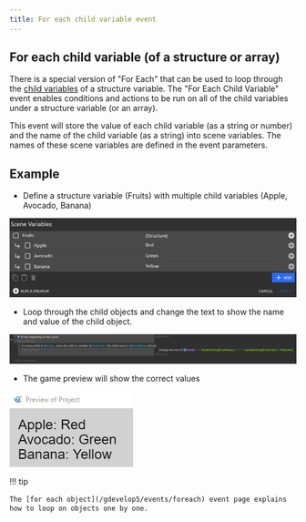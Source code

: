 ```yaml
---
title: For each child variable event
---
```

## For each child variable (of a structure or array)

There is a special version of "For Each" that can be used to loop through the [child variables](/gdevelop5/all-features/variables/) of a structure variable.  The "For Each Child Variable" event enables conditions and actions to be run on all of the child variables under a structure variable (or an array).

This event will store the value of each child variable (as a string or number) and the name of the child variable (as a string) into scene variables.  The names of these scene variables are defined in the event parameters.

## Example

- Define a structure variable (Fruits) with multiple child variables (Apple, Avocado, Banana)

![](foreverchildvariables.png)

- Loop through the child objects and change the text to show the name and value of the child object.

![](foreverchildevents.png)

- The game preview will show the correct values

![](foreverchildouput.png)

!!! tip

    The [for each object](/gdevelop5/events/foreach) event page explains how to loop on objects one by one.
